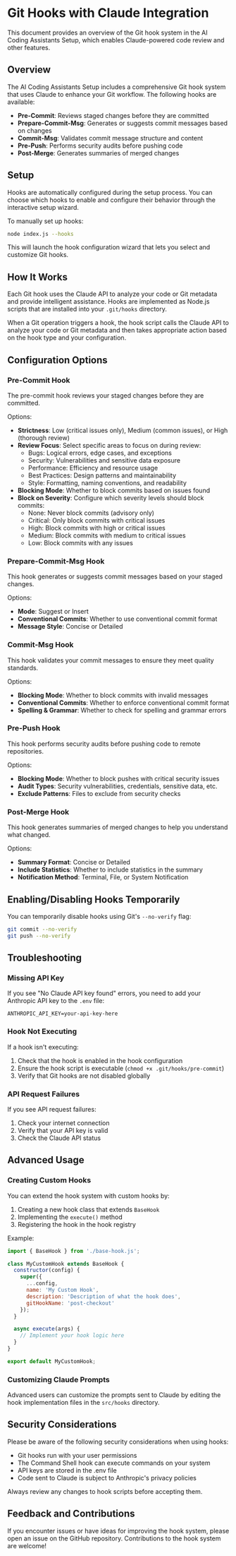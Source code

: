 # Git Hooks with Claude Integration

This document provides an overview of the Git hook system in the AI Coding Assistants Setup, which enables Claude-powered code review and other features.

## Overview

The AI Coding Assistants Setup includes a comprehensive Git hook system that uses Claude to enhance your Git workflow. The following hooks are available:

- **Pre-Commit**: Reviews staged changes before they are committed
- **Prepare-Commit-Msg**: Generates or suggests commit messages based on changes
- **Commit-Msg**: Validates commit message structure and content
- **Pre-Push**: Performs security audits before pushing code
- **Post-Merge**: Generates summaries of merged changes

## Setup

Hooks are automatically configured during the setup process. You can choose which hooks to enable and configure their behavior through the interactive setup wizard.

To manually set up hooks:

```bash
node index.js --hooks
```

This will launch the hook configuration wizard that lets you select and customize Git hooks.

## How It Works

Each Git hook uses the Claude API to analyze your code or Git metadata and provide intelligent assistance. Hooks are implemented as Node.js scripts that are installed into your `.git/hooks` directory.

When a Git operation triggers a hook, the hook script calls the Claude API to analyze your code or Git metadata and then takes appropriate action based on the hook type and your configuration.

## Configuration Options

### Pre-Commit Hook

The pre-commit hook reviews your staged changes before they are committed.

Options:
- **Strictness**: Low (critical issues only), Medium (common issues), or High (thorough review)
- **Review Focus**: Select specific areas to focus on during review:
  - Bugs: Logical errors, edge cases, and exceptions
  - Security: Vulnerabilities and sensitive data exposure
  - Performance: Efficiency and resource usage
  - Best Practices: Design patterns and maintainability
  - Style: Formatting, naming conventions, and readability
- **Blocking Mode**: Whether to block commits based on issues found
- **Block on Severity**: Configure which severity levels should block commits:
  - None: Never block commits (advisory only)
  - Critical: Only block commits with critical issues
  - High: Block commits with high or critical issues
  - Medium: Block commits with medium to critical issues
  - Low: Block commits with any issues

### Prepare-Commit-Msg Hook

This hook generates or suggests commit messages based on your staged changes.

Options:
- **Mode**: Suggest or Insert
- **Conventional Commits**: Whether to use conventional commit format
- **Message Style**: Concise or Detailed

### Commit-Msg Hook

This hook validates your commit messages to ensure they meet quality standards.

Options:
- **Blocking Mode**: Whether to block commits with invalid messages
- **Conventional Commits**: Whether to enforce conventional commit format
- **Spelling & Grammar**: Whether to check for spelling and grammar errors

### Pre-Push Hook

This hook performs security audits before pushing code to remote repositories.

Options:
- **Blocking Mode**: Whether to block pushes with critical security issues
- **Audit Types**: Security vulnerabilities, credentials, sensitive data, etc.
- **Exclude Patterns**: Files to exclude from security checks

### Post-Merge Hook

This hook generates summaries of merged changes to help you understand what changed.

Options:
- **Summary Format**: Concise or Detailed
- **Include Statistics**: Whether to include statistics in the summary
- **Notification Method**: Terminal, File, or System Notification

## Enabling/Disabling Hooks Temporarily

You can temporarily disable hooks using Git's `--no-verify` flag:

```bash
git commit --no-verify
git push --no-verify
```

## Troubleshooting

### Missing API Key

If you see "No Claude API key found" errors, you need to add your Anthropic API key to the `.env` file:

```
ANTHROPIC_API_KEY=your-api-key-here
```

### Hook Not Executing

If a hook isn't executing:

1. Check that the hook is enabled in the hook configuration
2. Ensure the hook script is executable (`chmod +x .git/hooks/pre-commit`)
3. Verify that Git hooks are not disabled globally

### API Request Failures

If you see API request failures:

1. Check your internet connection
2. Verify that your API key is valid
3. Check the Claude API status

## Advanced Usage

### Creating Custom Hooks

You can extend the hook system with custom hooks by:

1. Creating a new hook class that extends `BaseHook`
2. Implementing the `execute()` method
3. Registering the hook in the hook registry

Example:

```javascript
import { BaseHook } from './base-hook.js';

class MyCustomHook extends BaseHook {
  constructor(config) {
    super({
      ...config,
      name: 'My Custom Hook',
      description: 'Description of what the hook does',
      gitHookName: 'post-checkout'
    });
  }

  async execute(args) {
    // Implement your hook logic here
  }
}

export default MyCustomHook;
```

### Customizing Claude Prompts

Advanced users can customize the prompts sent to Claude by editing the hook implementation files in the `src/hooks` directory.

## Security Considerations

Please be aware of the following security considerations when using hooks:

- Git hooks run with your user permissions
- The Command Shell hook can execute commands on your system
- API keys are stored in the .env file
- Code sent to Claude is subject to Anthropic's privacy policies

Always review any changes to hook scripts before accepting them.

## Feedback and Contributions

If you encounter issues or have ideas for improving the hook system, please open an issue on the GitHub repository. Contributions to the hook system are welcome!